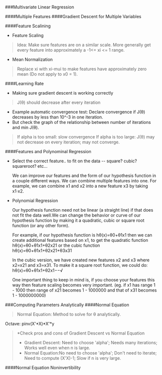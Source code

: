 ###Multivariate Linear Regression

####Multiple Features
####Gradient Descent for Multiple Variables

####Feature Scalining
- Feature Scaling
>Idea: Make sure features are on a similar scale. More generally get every feature into approximately a -1<= xi <= 1 range.

- Mean Normalization
>Replace xi with xi-mui to make features have approximately zero mean (Do not apply to x0 = 1).

####Learning Rate
- Making sure gradient descent is working correctly
>J(θ) should decrease after every iteration
- Example automatic convergence test: Declare convergence if J(θ) decreases by less than 10^-3 in one iteration. 
- But check the graph of the relationship between number of iterations and min J(θ).

> If alpha is too small: slow convergence
> If alpha is too large: J(θ) may not decrease on every iteration; may not converge.

####Features and Polynominal Regression
- Select the correct feature.. to fit on the data -- square? cubic? squareroot? etc...
    
    We can improve our features and the form of our hypothesis function in a couple different ways.
    We can combine multiple features into one. For example, we can combine x1 and x2 into a new feature x3 by taking x1⋅x2.

- Polynomial Regression
    
    Our hypothesis function need not be linear (a straight line) if that does not fit the data well.We can change the behavior or curve of our hypothesis function by making it a quadratic, cubic or square root function (or any other form).
    
    For example, if our hypothesis function is hθ(x)=θ0+θ1x1 then we can create additional features based on x1, to get the quadratic function hθ(x)=θ0+θ1x1+θ2x21 or the cubic function hθ(x)=θ0+θ1x1+θ2x21+θ3x31
    
    In the cubic version, we have created new features x2 and x3 where x2=x21 and x3=x31.
    To make it a square root function, we could do: hθ(x)=θ0+θ1x1+θ2x1−−√
    
    One important thing to keep in mind is, if you choose your features this way then feature scaling becomes very important. (eg. if x1 has range 1 - 1000 then range of x21 becomes 1 - 1000000 and that of x31 becomes 1 - 1000000000)


###Computing Parameters Analytically
####Normal Equation
>Normal Equation: Method to solve for θ analytically.

Octave: pinv(X'*X)*X'*y

>*Check pros and cons of Gradient Descent vs Normal Equation
>- Gradient Descent: Need to choose 'alpha'; Needs many iterations; Works well even when n is large.
>- Normal Equation:No need to choose 'alpha'; Don't need to iterate; Need to compute (X'X)-1; Slow if n is very large.

####Normal Equation Noninvertibility
